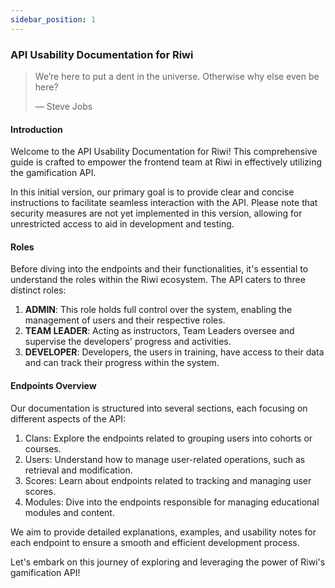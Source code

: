 ```yaml
---
sidebar_position: 1
---
```


### API Usability Documentation for Riwi

> We’re here to put a dent in the universe. Otherwise why else even be here?
>
> — Steve Jobs

#### Introduction
Welcome to the API Usability Documentation for Riwi! This comprehensive guide is crafted to empower the frontend team at Riwi in effectively utilizing the gamification API. 

In this initial version, our primary goal is to provide clear and concise instructions to facilitate seamless interaction with the API. Please note that security measures are not yet implemented in this version, allowing for unrestricted access to aid in development and testing.

#### Roles
Before diving into the endpoints and their functionalities, it's essential to understand the roles within the Riwi ecosystem. The API caters to three distinct roles:

1. **ADMIN**: This role holds full control over the system, enabling the management of users and their respective roles.
2. **TEAM LEADER**: Acting as instructors, Team Leaders oversee and supervise the developers' progress and activities.
3. **DEVELOPER**: Developers, the users in training, have access to their data and can track their progress within the system.

#### Endpoints Overview
Our documentation is structured into several sections, each focusing on different aspects of the API:

1. Clans: Explore the endpoints related to grouping users into cohorts or courses.
2. Users: Understand how to manage user-related operations, such as retrieval and modification.
3. Scores: Learn about endpoints related to tracking and managing user scores.
4. Modules: Dive into the endpoints responsible for managing educational modules and content.

We aim to provide detailed explanations, examples, and usability notes for each endpoint to ensure a smooth and efficient development process.

Let's embark on this journey of exploring and leveraging the power of Riwi's gamification API!
